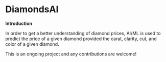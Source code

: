 # DiamondsAI

**Introduction**

In order to get a better understanding of diamond prices, AI/ML is used to predict the price of a given diamond provided the carat, clarity, cut, and color of a given diamond.

This is an ongoing project and any contributions are welcome!
